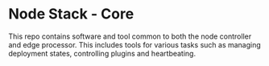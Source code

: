 <!--
waggle_topic=/node_controller,Waggle Core Software
waggle_topic=/edge_processor,Waggle Core Software
-->

# Node Stack - Core

This repo contains software and tool common to both the node controller and edge processor. This includes tools for various tasks such as managing deployment states, controlling plugins and heartbeating.
